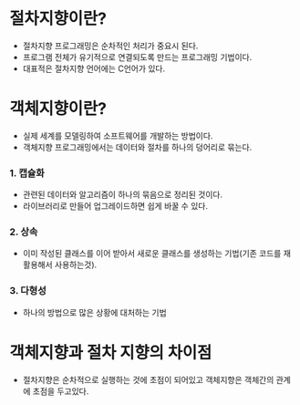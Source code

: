 # 절차지향이란?   
+ 절차지향 프로그래밍은 순차적인 처리가 중요시 된다.   
+ 프로그램 전체가 유기적으로 연결되도록 만드는 프로그래밍 기법이다.   
+ 대표적은 절차지향 언어에는 C언어가 있다.   
   
   
   
# 객체지향이란?   
+ 실제 세계를 모델링하여 소프트웨어를 개발하는 방법이다.   
+ 객체지향 프로그래밍에서는 데이터와 절차를 하나의 덩어리로 묶는다.   
    
### 1. 캡슐화   
+ 관련된 데이터와 알고리즘이 하나의 묶음으로 정리된 것이다.   
+ 라이브러리로 만들어 업그레이드하면 쉽게 바꿀 수 있다.   
### 2. 상속   
+ 이미 작성된 클래스를 이어 받아서 새로운 클래스를 생성하는 기법(기존 코드를 재활용해서 사용하는것).   
### 3. 다형성   
+ 하나의 방법으로 많은 상황에 대처하는 기법   
   
      
   
# 객체지향과 절차 지향의 차이점   
+ 절차지향은 순차적으로 실행하는 것에 초점이 되어있고 객체지향은 객체간의 관계에 초점을 두고있다.